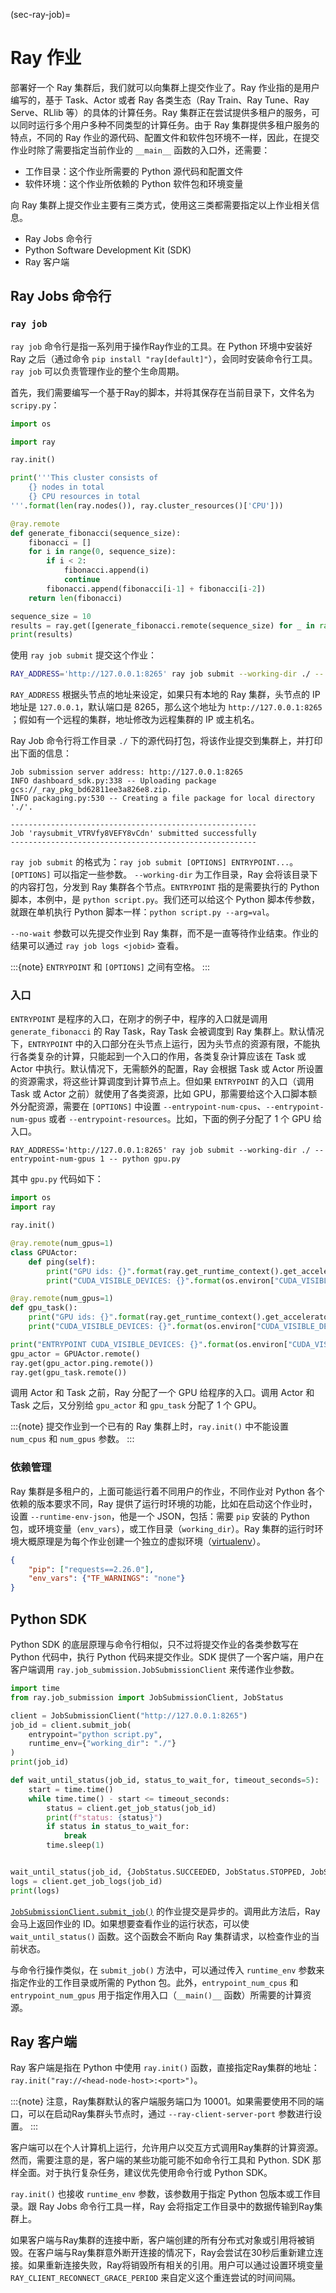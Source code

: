 (sec-ray-job)=
# Ray 作业

部署好一个 Ray 集群后，我们就可以向集群上提交作业了。Ray 作业指的是用户编写的，基于 Task、Actor 或者 Ray 各类生态（Ray Train、Ray Tune、Ray Serve、RLlib 等）的具体的计算任务。Ray 集群正在尝试提供多租户的服务，可以同时运行多个用户多种不同类型的计算任务。由于 Ray 集群提供多租户服务的特点，不同的 Ray 作业的源代码、配置文件和软件包环境不一样，因此，在提交作业时除了需要指定当前作业的 `__main__` 函数的入口外，还需要：

* 工作目录：这个作业所需要的 Python 源代码和配置文件
* 软件环境：这个作业所依赖的 Python 软件包和环境变量

向 Ray 集群上提交作业主要有三类方式，使用这三类都需要指定以上作业相关信息。

* Ray Jobs 命令行
* Python Software Development Kit (SDK)
* Ray 客户端

## Ray Jobs 命令行

### `ray job`

`ray job` 命令行是指一系列用于操作Ray作业的工具。在 Python 环境中安装好 Ray 之后（通过命令 `pip install "ray[default]"`），会同时安装命令行工具。`ray job` 可以负责管理作业的整个生命周期。

首先，我们需要编写一个基于Ray的脚本，并将其保存在当前目录下，文件名为 `scripy.py`：

```python
import os

import ray

ray.init()

print('''This cluster consists of
    {} nodes in total
    {} CPU resources in total
'''.format(len(ray.nodes()), ray.cluster_resources()['CPU']))

@ray.remote
def generate_fibonacci(sequence_size):
    fibonacci = []
    for i in range(0, sequence_size):
        if i < 2:
            fibonacci.append(i)
            continue
        fibonacci.append(fibonacci[i-1] + fibonacci[i-2])
    return len(fibonacci)

sequence_size = 10
results = ray.get([generate_fibonacci.remote(sequence_size) for _ in range(os.cpu_count())])
print(results)
```

使用 `ray job submit` 提交这个作业：

```bash
RAY_ADDRESS='http://127.0.0.1:8265' ray job submit --working-dir ./ -- python script.py
```

`RAY_ADDRESS` 根据头节点的地址来设定，如果只有本地的 Ray 集群，头节点的 IP 地址是 `127.0.0.1`，默认端口是 8265，那么这个地址为 `http://127.0.0.1:8265` ；假如有一个远程的集群，地址修改为远程集群的 IP 或主机名。

Ray Job 命令行将工作目录 `./` 下的源代码打包，将该作业提交到集群上，并打印出下面的信息：

```
Job submission server address: http://127.0.0.1:8265
INFO dashboard_sdk.py:338 -- Uploading package gcs://_ray_pkg_bd62811ee3a826e8.zip.
INFO packaging.py:530 -- Creating a file package for local directory './'.

-------------------------------------------------------
Job 'raysubmit_VTRVfy8VEFY8vCdn' submitted successfully
-------------------------------------------------------
```

`ray job submit` 的格式为：`ray job submit [OPTIONS] ENTRYPOINT...`。 `[OPTIONS]` 可以指定一些参数。 `--working-dir` 为工作目录，Ray 会将该目录下的内容打包，分发到 Ray 集群各个节点。`ENTRYPOINT` 指的是需要执行的 Python 脚本，本例中，是 `python script.py`。我们还可以给这个 Python 脚本传参数，就跟在单机执行 Python 脚本一样：`python script.py --arg=val`。

`--no-wait` 参数可以先提交作业到 Ray 集群，而不是一直等待作业结束。作业的结果可以通过 `ray job logs <jobid>` 查看。

:::{note}
`ENTRYPOINT` 和 `[OPTIONS]` 之间有空格。
:::

### 入口

`ENTRYPOINT` 是程序的入口，在刚才的例子中，程序的入口就是调用 `generate_fibonacci` 的 Ray Task，Ray Task 会被调度到 Ray 集群上。默认情况下，`ENTRYPOINT` 中的入口部分在头节点上运行，因为头节点的资源有限，不能执行各类复杂的计算，只能起到一个入口的作用，各类复杂计算应该在 Task 或 Actor 中执行。默认情况下，无需额外的配置，Ray 会根据 Task 或 Actor 所设置的资源需求，将这些计算调度到计算节点上。但如果 `ENTRYPOINT` 的入口（调用 Task 或 Actor 之前）就使用了各类资源，比如 GPU，那需要给这个入口脚本额外分配资源，需要在 `[OPTIONS]` 中设置 `--entrypoint-num-cpus`、`--entrypoint-num-gpus` 或者 `--entrypoint-resources`。比如，下面的例子分配了 1 个 GPU 给入口。

```
RAY_ADDRESS='http://127.0.0.1:8265' ray job submit --working-dir ./ --entrypoint-num-gpus 1 -- python gpu.py
```

其中 `gpu.py` 代码如下：

```python
import os
import ray

ray.init()

@ray.remote(num_gpus=1)
class GPUActor:
    def ping(self):
        print("GPU ids: {}".format(ray.get_runtime_context().get_accelerator_ids()["GPU"]))
        print("CUDA_VISIBLE_DEVICES: {}".format(os.environ["CUDA_VISIBLE_DEVICES"]))

@ray.remote(num_gpus=1)
def gpu_task():
    print("GPU ids: {}".format(ray.get_runtime_context().get_accelerator_ids()["GPU"]))
    print("CUDA_VISIBLE_DEVICES: {}".format(os.environ["CUDA_VISIBLE_DEVICES"]))

print("ENTRYPOINT CUDA_VISIBLE_DEVICES: {}".format(os.environ["CUDA_VISIBLE_DEVICES"]))
gpu_actor = GPUActor.remote()
ray.get(gpu_actor.ping.remote())
ray.get(gpu_task.remote())
```

调用 Actor 和 Task 之前，Ray 分配了一个 GPU 给程序的入口。调用 Actor 和 Task 之后，又分别给 `gpu_actor` 和 `gpu_task` 分配了 1 个 GPU。

:::{note}
提交作业到一个已有的 Ray 集群上时，`ray.init()` 中不能设置 `num_cpus` 和 `num_gpus` 参数。
:::

### 依赖管理

Ray 集群是多租户的，上面可能运行着不同用户的作业，不同作业对 Python 各个依赖的版本要求不同，Ray 提供了运行时环境的功能，比如在启动这个作业时，设置 `--runtime-env-json`，他是一个 JSON，包括：需要 `pip` 安装的 Python 包，或环境变量（`env_vars`），或工作目录（`working_dir`）。Ray 集群的运行时环境大概原理是为每个作业创建一个独立的虚拟环境（[virtualenv](https://virtualenv.pypa.io/)）。

```json
{
    "pip": ["requests==2.26.0"],
    "env_vars": {"TF_WARNINGS": "none"}
}
```

## Python SDK

Python SDK 的底层原理与命令行相似，只不过将提交作业的各类参数写在 Python 代码中，执行 Python 代码来提交作业。SDK 提供了一个客户端，用户在客户端调用 `ray.job_submission.JobSubmissionClient` 来传递作业参数。

```python
import time
from ray.job_submission import JobSubmissionClient, JobStatus

client = JobSubmissionClient("http://127.0.0.1:8265")
job_id = client.submit_job(
    entrypoint="python script.py",
    runtime_env={"working_dir": "./"}
)
print(job_id)

def wait_until_status(job_id, status_to_wait_for, timeout_seconds=5):
    start = time.time()
    while time.time() - start <= timeout_seconds:
        status = client.get_job_status(job_id)
        print(f"status: {status}")
        if status in status_to_wait_for:
            break
        time.sleep(1)


wait_until_status(job_id, {JobStatus.SUCCEEDED, JobStatus.STOPPED, JobStatus.FAILED})
logs = client.get_job_logs(job_id)
print(logs)
```

[`JobSubmissionClient.submit_job()`](https://docs.ray.io/en/latest/cluster/running-applications/job-submission/doc/ray.job_submission.JobSubmissionClient.submit_job.html) 的作业提交是异步的。调用此方法后，Ray 会马上返回作业的 ID。如果想要查看作业的运行状态，可以使 `wait_until_status()` 函数。这个函数会不断向 Ray 集群请求，以检查作业的当前状态。

与命令行操作类似，在 `submit_job()` 方法中，可以通过传入 `runtime_env` 参数来指定作业的工作目录或所需的 Python 包。此外，`entrypoint_num_cpus` 和 `entrypoint_num_gpus` 用于指定作用入口（`__main()__` 函数）所需要的计算资源。

## Ray 客户端

Ray 客户端是指在 Python 中使用 `ray.init()` 函数，直接指定Ray集群的地址：`ray.init("ray://<head-node-host>:<port>")`。

:::{note}
注意，Ray集群默认的客户端服务端口为 10001。如果需要使用不同的端口，可以在启动Ray集群头节点时，通过 `--ray-client-server-port` 参数进行设置。
:::

客户端可以在个人计算机上运行，允许用户以交互方式调用Ray集群的计算资源。然而，需要注意的是，客户端的某些功能可能不如命令行工具和 Python. SDK 那样全面。对于执行复杂任务，建议优先使用命令行或 Python SDK。

`ray.init()` 也接收 `runtime_env` 参数，该参数用于指定 Python 包版本或工作目录。跟 Ray Jobs 命令行工具一样，Ray 会将指定工作目录中的数据传输到Ray集群上。

如果客户端与Ray集群的连接中断，客户端创建的所有分布式对象或引用将被销毁。在客户端与Ray集群意外断开连接的情况下，Ray会尝试在30秒后重新建立连接。如果重新连接失败，Ray将销毁所有相关的引用。用户可以通过设置环境变量 `RAY_CLIENT_RECONNECT_GRACE_PERIOD` 来自定义这个重连尝试的时间间隔。